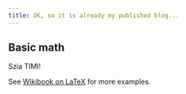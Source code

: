 ```yaml
---
title: OK, so it is already my published blog...
---
```


Basic math
----------

Szia TIMI!

See [Wikibook on
LaTeX](<http://en.wikibooks.org/wiki/LaTeX/Mathematics#Symbols>) for more
examples.

